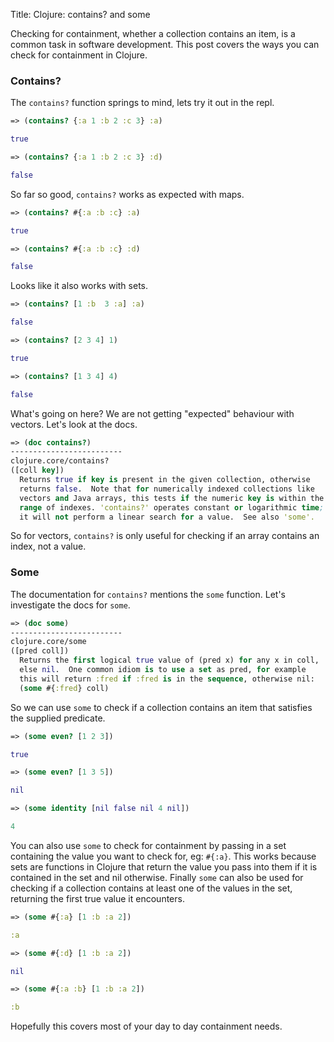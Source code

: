 Title: Clojure: contains? and some

Checking for containment, whether a collection contains an item, is a common task in software development. This post covers the ways you can check for containment in Clojure.

### Contains?

The `contains?` function springs to mind, lets try it out in the repl.

```clojure
=> (contains? {:a 1 :b 2 :c 3} :a)

true

=> (contains? {:a 1 :b 2 :c 3} :d)

false
```

So far so good, `contains?` works as expected with maps.

```clojure
=> (contains? #{:a :b :c} :a)

true

=> (contains? #{:a :b :c} :d)

false
```

Looks like it also works with sets.

```clojure
=> (contains? [1 :b  3 :a] :a)

false

=> (contains? [2 3 4] 1)

true

=> (contains? [1 3 4] 4)

false
```

What's going on here? We are not getting "expected" behaviour with vectors. Let's look at the docs.

```clojure
=> (doc contains?)
-------------------------
clojure.core/contains?
([coll key])
  Returns true if key is present in the given collection, otherwise
  returns false.  Note that for numerically indexed collections like
  vectors and Java arrays, this tests if the numeric key is within the
  range of indexes. 'contains?' operates constant or logarithmic time;
  it will not perform a linear search for a value.  See also 'some'.
```

So for vectors, `contains?` is only useful for checking if an array contains an index, not a value.

### Some

The documentation for `contains?` mentions the `some` function. Let's investigate the docs for `some`.

```clojure
=> (doc some)
-------------------------
clojure.core/some
([pred coll])
  Returns the first logical true value of (pred x) for any x in coll,
  else nil.  One common idiom is to use a set as pred, for example
  this will return :fred if :fred is in the sequence, otherwise nil:
  (some #{:fred} coll)
```

So we can use `some` to check if a collection contains an item that satisfies the supplied predicate.

```clojure
=> (some even? [1 2 3])

true

=> (some even? [1 3 5])

nil

=> (some identity [nil false nil 4 nil])

4
```

You can also use `some` to check for containment by passing in a set containing the value you want to check for, eg: `#{:a}`. This works because sets are functions in Clojure that return the value you pass into them if it is contained in the set and nil otherwise. Finally `some` can also be used for checking if a collection contains at least one of the values in the set, returning the first true value it encounters.

```clojure
=> (some #{:a} [1 :b :a 2])

:a

=> (some #{:d} [1 :b :a 2])

nil

=> (some #{:a :b} [1 :b :a 2])

:b
```

Hopefully this covers most of your day to day containment needs.

